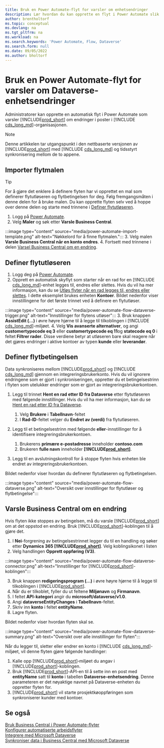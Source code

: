 ```yaml
---
title: Bruk en Power Automate-flyt for varsler om enhetsendringer
description: Lær hvordan du kan opprette en flyt i Power Automate slik at du blir varslet når en enhet endres i Dataverse-miljø.
author: brentholtorf
ms.topic: conceptual
ms.devlang: na
ms.tgt_pltfrm: na
ms.workload: na
ms.search.keywords: 'Power Automate, Flow, Dataverse'
ms.search.form: null
ms.date: 09/05/2022
ms.author: bholtorf
---
```

# Bruk en Power Automate-flyt for varsler om Dataverse-enhetsendringer

Administratorer kan opprette en automatisk flyt i Power Automate som varsler [!INCLUDE[prod_short](includes/prod_short.md)] om endringer i poster i [!INCLUDE [cds_long_md](includes/cds_long_md.md)]-organisasjonen.

> [!NOTE]
> Denne artikkelen tar utgangspunkt i den nettbaserte versjonen av [!INCLUDE[prod_short](includes/prod_short.md)] med [!INCLUDE [cds_long_md](includes/cds_long_md.md)] og tidsstyrt synkronisering mellom de to appene.

## Importer flytmalen

> [!TIP]
> For å gjøre det enklere å definere flyten har vi opprettet en mal som definerer flytutløseren og flytbetingelsen for deg. Følg fremgangsmåten i denne delen for å bruke malen. Du kan opprette flyten selv ved å hoppe over denne delen og starte med trinnene i [Definer flytutløseren](#define-the-flow-trigger).

1. Logg på [Power Automate](https://powerautomate.microsoft.com).
2. Velg **Maler** og søk etter **Varsle Business Central**.

:::image type="content" source="media/power-automate-import-template.png" alt-text="Nøkkelord for å finne flytmalen.":::
3. Velg malen **Varsle Business Central når en konto endres**.
4. Fortsett med trinnene i delen [Varsel Business Central om en endring](#notify-business-central-about-a-change).

## Definer flytutløseren

1. Logg deg på [Power Automate](https://flow.microsoft.com).
2. Opprett en automatisk skyflyt som starter når en rad for en [!INCLUDE [cds_long_md](includes/cds_long_md.md)]-enhet legges til, endres eller slettes. Hvis du vil ha mer informasjon, kan du se [Utløs flyter når en rad legges til, endres eller slettes](/power-automate/dataverse/create-update-delete-trigger). I dette eksemplet brukes enheten **Kontoer**. Bildet nedenfor viser innstillingene for det første trinnet ved å definere en flytutløser.

:::image type="content" source="media/power-automate-flow-dataverse-trigger.png" alt-text="Innstillinger for flytens utløser":::
3. Bruk knappen **AssistEdit (...)** i øvre høyre hjørne til å legge til tilkoblingen i [!INCLUDE [cds_long_md](includes/cds_long_md.md)]-miljøet.
4. Velg **Vis avanserte alternativer**, og angi **customertypecode eq 3** eller **customertypecode eq 11**og **statecode eq 0** i feltet **Filtrer rader**. Disse verdiene betyr at utløseren bare skal reagere når det gjøres endringer i aktive kontoer av typen **kunde** eller **leverandør**.

## Definer flytbetingelsen

Data synkroniseres mellom [!INCLUDE[prod_short](includes/prod_short.md)] og [!INCLUDE [cds_long_md](includes/cds_long_md.md)] gjennom en integreringsbrukerkonto. Hvis du vil ignorere endringene som er gjort i synkroniseringen, oppretter du et betingelsestrinn i flyten som utelukker endringer som er gjort av integreringsbrukerkontoen.  

1. Legg til trinnet **Hent en rad etter ID fra Dataverse** etter flytutløseren med følgende innstillinger. Hvis du vil ha mer informasjon, kan du se [Hent en rad etter ID fra Dataverse](/power-automate/dataverse/get-row-id).

    1. Velg **Brukere** i **Tabellnavn**-feltet
    2. I **Rad-ID**-feltet velger du **Endret av (verdi)** fra flytutløseren.  

2. Legg til et betingelsestrinn med følgende **eller**-innstillinger for å identifisere integreringsbrukerkontoen.
    1. Brukerens **primære e-postadresse** inneholder **contoso.com**
    2. Brukeren **fulle navn** inneholder **[!INCLUDE[prod_short](includes/prod_short.md)]**.

3. Legg til en avslutningskontroll for å stoppe flyten hvis enheten ble endret av integreringsbrukerkontoen.

Bildet nedenfor viser hvordan du definerer flytutløseren og flytbetingelsen.

:::image type="content" source="media/power-automate-flow-dataverse.png" alt-text="Oversikt over innstillinger for flytutløser og flytbetingelse":::

## Varsle Business Central om en endring

Hvis flyten ikke stoppes av betingelsen, må du varsle [!INCLUDE[prod_short](includes/prod_short.md)] om at det oppstod en endring. Bruk [!INCLUDE[prod_short](includes/prod_short.md)]-koblingen til å gjøre det.

1. I **Nei**-forgrening av betingelsestrinnet legger du til en handling og søker etter **Dynamics 365 [!INCLUDE[prod_short](includes/prod_short.md)]**. Velg koblingsikonet i listen
2. Velg handlingen **Opprett oppføring (V3)**.

:::image type="content" source="media/power-automate-flow-dataverse-connector.png" alt-text="Innstillinger for [!INCLUDE[prod_short](includes/prod_short.md)]-koblingen":::

3. Bruk knappen **redigeringsprogram (...)** i øvre høyre hjørne til å legge til tilkoblingen i [!INCLUDE[prod_short](includes/prod_short.md)].
4. Når du er tilkoblet, fyller du ut feltene **Miljønavn** og **Firmanavn**.
5. I feltet **API-kategori** angir du **microsoft/dataverse/v1.0**.
6. Angi **dataverseEntityChanges** i **Tabellnavn**-feltet.
7. Skriv inn **konto** i feltet **entityName**.
8. Lagre flyten.

Bildet nedenfor viser hvordan flyten skal se.

:::image type="content" source="media/power-automate-flow-dataverse-summary.png" alt-text="Oversikt over alle innstillinger for flyten":::

Når du legger til, sletter eller endrer en konto i [!INCLUDE [cds_long_md](includes/cds_long_md.md)]-miljøet, vil denne flyten gjøre følgende handlinger:

1. Kalle opp [!INCLUDE[prod_short](includes/prod_short.md)]‑miljøet du angav i [!INCLUDE[prod_short](includes/prod_short.md)]-koblingen.
2. Bruk [!INCLUDE[prod_short](includes/prod_short.md)]-API-en til å sette inn en post med **entityName** satt til **konto** i tabellen **Dataverse-enhetsendring**. Denne parameteren er det nøyaktige navnet på Dataverse-enheten du oppretter flyten for.
3. [!INCLUDE[prod_short](includes/prod_short.md)] vil starte prosjektkøoppføringen som synkroniserer kunder med kontoer.

## Se også

[Bruk Business Central i Power Automate-flyter](across-how-use-financials-data-source-flow.md)  
[Konfigurer automatiserte arbeidsflyter](/dynamics365/business-central/dev-itpro/powerplatform/automate-workflows)  
[Integrere med Microsoft Dataverse](admin-common-data-service.md)  
[Synkroniser data i Business Central med Microsoft Dataverse](admin-synchronizing-business-central-and-sales.md)  
